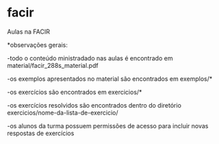 # facir
Aulas na FACIR

*observações gerais:

-todo o conteúdo ministradado nas aulas é encontrado em material/facir_288s_material.pdf

-os exemplos apresentados no material são encontrados em exemplos/*

-os exercícios são encontrados em exercicios/*

-os exercícios resolvidos são encontrados dentro do diretório exercicios/nome-da-lista-de-exercicio/

-os alunos da turma possuem permissões de acesso para incluir novas respostas de exercícios
